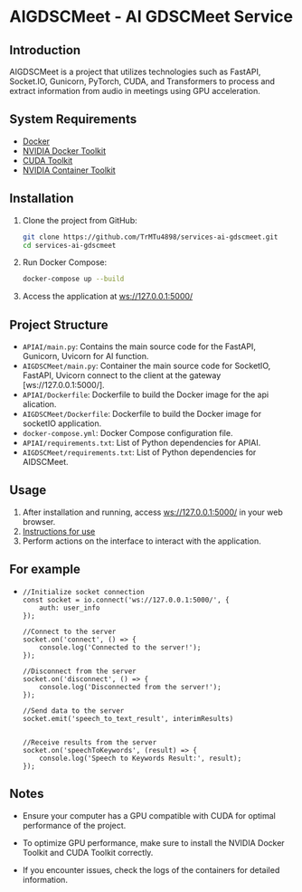 # AIGDSCMeet - AI GDSCMeet Service

## Introduction

AIGDSCMeet is a project that utilizes technologies such as FastAPI, Socket.IO, Gunicorn, PyTorch, CUDA, and Transformers to process and extract information from audio in meetings using GPU acceleration.

## System Requirements

- [Docker](https://docs.docker.com/get-docker/)
- [NVIDIA Docker Toolkit](https://github.com/NVIDIA/nvidia-docker)
- [CUDA Toolkit](https://developer.nvidia.com/cuda-downloads)
- [NVIDIA Container Toolkit](https://docs.nvidia.com/datacenter/cloud-native/container-toolkit/latest/install-guide.html)

## Installation

1. Clone the project from GitHub:

    ```bash
    git clone https://github.com/TrMTu4898/services-ai-gdscmeet.git
    cd services-ai-gdscmeet
    ```

2. Run Docker Compose:

    ```bash
    docker-compose up --build
    ```

3. Access the application at [ws://127.0.0.1:5000/](ws://127.0.0.1:5000/)

## Project Structure

- `APIAI/main.py`: Contains the main source code for the FastAPI, Gunicorn, Uvicorn for AI function.
- `AIGDSCMeet/main.py`: Container the main source code for SocketIO, FastAPI, Uvicorn connect to the client at the gateway [ws://127.0.0.1:5000/].
- `APIAI/Dockerfile`: Dockerfile to build the Docker image for the api alication.
- `AIGDSCMeet/Dockerfile`: Dockerfile to build the Docker image for socketIO application.
- `docker-compose.yml`: Docker Compose configuration file.
- `APIAI/requirements.txt`: List of Python dependencies for APIAI.
- `AIGDSCMeet/requirements.txt`: List of Python dependencies for AIDSCMeet.

## Usage

1. After installation and running, access [ws://127.0.0.1:5000/](ws://127.0.0.1:5000/) in your web browser.
2. [Instructions for use](https://github.com/TrMTu4898/speech-to-text-client.git)
3. Perform actions on the interface to interact with the application.

## For example
-   ```
    //Initialize socket connection
    const socket = io.connect('ws://127.0.0.1:5000/', {
        auth: user_info
    });

    //Connect to the server
    socket.on('connect', () => {
        console.log('Connected to the server!');
    });

    //Disconnect from the server
    socket.on('disconnect', () => {
        console.log('Disconnected from the server!');
    });

    //Send data to the server
    socket.emit('speech_to_text_result', interimResults)


    //Receive results from the server
    socket.on('speechToKeywords', (result) => {
        console.log('Speech to Keywords Result:', result);
    });
    ```
    
## Notes

- Ensure your computer has a GPU compatible with CUDA for optimal performance of the project.

- To optimize GPU performance, make sure to install the NVIDIA Docker Toolkit and CUDA Toolkit correctly.

- If you encounter issues, check the logs of the containers for detailed information.

